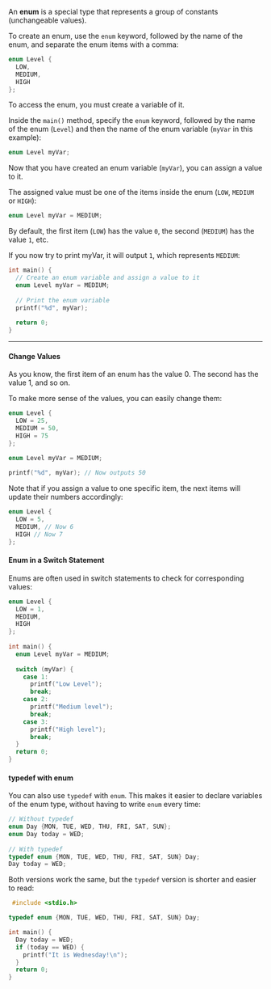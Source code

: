 
An **enum** is a special type that represents a group of constants (unchangeable values).

To create an enum, use the `enum` keyword, followed by the name of the enum, and separate the enum items with a comma:

```c
enum Level {  
  LOW,  
  MEDIUM,  
  HIGH  
};
```

To access the enum, you must create a variable of it.

Inside the `main()` method, specify the `enum` keyword, followed by the name of the enum (`Level`) and then the name of the enum variable (`myVar` in this example):

```c
enum Level myVar;
```

Now that you have created an enum variable (`myVar`), you can assign a value to it.

The assigned value must be one of the items inside the enum (`LOW`, `MEDIUM` or `HIGH`):

```c
enum Level myVar = MEDIUM;
```

By default, the first item (`LOW`) has the value `0`, the second (`MEDIUM`) has the value `1`, etc.

If you now try to print myVar, it will output `1`, which represents `MEDIUM`:

```c
int main() {  
  // Create an enum variable and assign a value to it  
  enum Level myVar = MEDIUM;  
  
  // Print the enum variable  
  printf("%d", myVar);  
  
  return 0;  
}
```

---

#### Change Values

As you know, the first item of an enum has the value 0. The second has the value 1, and so on.

To make more sense of the values, you can easily change them:

```c
enum Level {
  LOW = 25,
  MEDIUM = 50,
  HIGH = 75
}; 
 
enum Level myVar = MEDIUM;  

printf("%d", myVar); // Now outputs 50
```

Note that if you assign a value to one specific item, the next items will update their numbers accordingly:

```c
enum Level {  
  LOW = 5,  
  MEDIUM, // Now 6  
  HIGH // Now 7  
};
```

#### Enum in a Switch Statement

Enums are often used in switch statements to check for corresponding values:

```c
enum Level {  
  LOW = 1,  
  MEDIUM,  
  HIGH  
};  
  
int main() {  
  enum Level myVar = MEDIUM;  
  
  switch (myVar) {  
    case 1:  
      printf("Low Level");  
      break;  
    case 2:  
      printf("Medium level");  
      break;  
    case 3:  
      printf("High level");  
      break;  
  }  
  return 0;  
}
```

#### typedef with enum

You can also use `typedef` with `enum`. This makes it easier to declare variables of the enum type, without having to write `enum` every time:

```c
// Without typedef  
enum Day {MON, TUE, WED, THU, FRI, SAT, SUN};  
enum Day today = WED;  
  
// With typedef  
typedef enum {MON, TUE, WED, THU, FRI, SAT, SUN} Day;  
Day today = WED;
```

Both versions work the same, but the `typedef` version is shorter and easier to read:

```c
 #include <stdio.h>

typedef enum {MON, TUE, WED, THU, FRI, SAT, SUN} Day;

int main() {
  Day today = WED;
  if (today == WED) {
    printf("It is Wednesday!\n");
  }
  return 0;
}
```